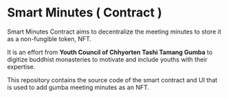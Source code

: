 # Smart Minutes ( Contract )

Smart Minutes Contract aims to decentralize the meeting minutes to store it as a
non-fungible token, NFT.

It is an effort from **Youth Council of Chhyorten Tashi Tamang Gumba** to
digitize buddhist monasteries to motivate and include youths with their
expertise.

This repository contains the source code of the smart contract and UI that is used to
add gumba meeting minutes as an NFT.
